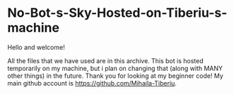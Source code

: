 # No-Bot-s-Sky-Hosted-on-Tiberiu-s-machine

Hello and welcome!

All the files that we have used are in this archive. This bot is hosted temporarily on my machine, but i plan on changing that (along with MANY other things) in the future. 
Thank you for looking at my beginner code! My main github account is https://github.com/Mihaila-Tiberiu.
